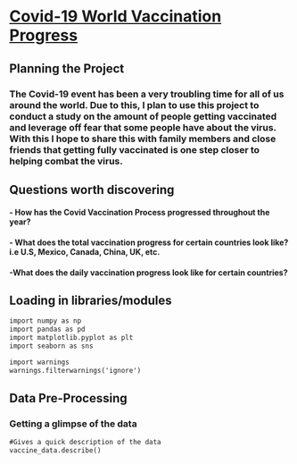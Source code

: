 # [Covid-19 World Vaccination Progress](https://jdelva2.github.io/Covid-19-World-Vaccination-Progress/)

## Planning the Project
### The Covid-19 event has been a very troubling time for all of us around the world. Due to this, I plan to use this project to conduct a study on the amount of people getting vaccinated and leverage off fear that some people have about the virus. With this I hope to share this with family members and close friends that getting fully vaccinated is one step closer to helping combat the virus.

## Questions worth discovering
#### - How has the Covid Vaccination Process progressed throughout the year?
#### - What does the total vaccination progress for certain countries look like? i.e U.S, Mexico, Canada, China, UK, etc.
#### -What does the daily vaccination progress look like for certain countries?

## Loading in libraries/modules
```markdown
import numpy as np
import pandas as pd
import matplotlib.pyplot as plt
import seaborn as sns

import warnings
warnings.filterwarnings('ignore')
```

## Data Pre-Processing
### Getting a glimpse of the data
```markdown
#Gives a quick description of the data
vaccine_data.describe()
```
